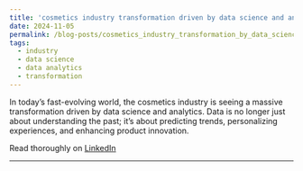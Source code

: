 ```yaml
---
title: 'cosmetics industry transformation driven by data science and analytics'
date: 2024-11-05
permalink: /blog-posts/cosmetics_industry_transformation_by_data_science and_analytics
tags:
  - industry
  - data science
  - data analytics
  - transformation
---
```


In today’s fast-evolving world, the cosmetics industry is seeing a massive transformation driven by data science and analytics. Data is no longer just about understanding the past; it’s about predicting trends, personalizing experiences, and enhancing product innovation.

Read thoroughly on <a href="https://www.linkedin.com/posts/zainramzan_datascience-cosmeticsindustry-dataanalytics-activity-7256619717317038081-eLGN?utm_source=share&utm_medium=member_desktop&rcm=ACoAACpO2oUBpaFQY7EUpXyTvd3kfNRba73FxtM" target="_blank">LinkedIn</a>
 
------
